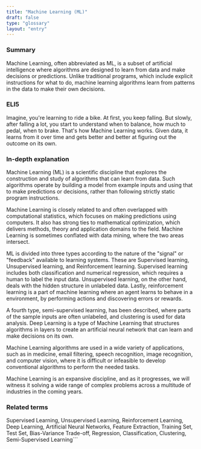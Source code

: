 ```yaml
---
title: "Machine Learning (ML)"
draft: false
type: "glossary"
layout: "entry"
---
```


### Summary
Machine Learning, often abbreviated as ML, is a subset of artificial intelligence where algorithms are designed to learn from data and make decisions or predictions. Unlike traditional programs, which include explicit instructions for what to do, machine learning algorithms learn from patterns in the data to make their own decisions.

### ELI5
Imagine, you're learning to ride a bike. At first, you keep falling. But slowly, after falling a lot, you start to understand when to balance, how much to pedal, when to brake. That's how Machine Learning works. Given data, it learns from it over time and gets better and better at figuring out the outcome on its own.

### In-depth explanation
Machine Learning (ML) is a scientific discipline that explores the construction and study of algorithms that can learn from data. Such algorithms operate by building a model from example inputs and using that to make predictions or decisions, rather than following strictly static program instructions.

Machine Learning is closely related to and often overlapped with computational statistics, which focuses on making predictions using computers. It also has strong ties to mathematical optimization, which delivers methods, theory and application domains to the field. Machine Learning is sometimes conflated with data mining, where the two areas intersect.

ML is divided into three types according to the nature of the "signal" or "feedback" available to learning systems. These are Supervised learning, Unsupervised learning, and Reinforcement learning. Supervised learning includes both classification and numerical regression, which requires a human to label the input data. Unsupervised learning, on the other hand, deals with the hidden structure in unlabeled data. Lastly, reinforcement learning is a part of machine learning where an agent learns to behave in a environment, by performing actions and discovering errors or rewards.

A fourth type, semi-supervised learning, has been described, where parts of the sample inputs are often unlabeled, and clustering is used for data analysis. Deep Learning is a type of Machine Learning that structures algorithms in layers to create an artificial neural network that can learn and make decisions on its own.

Machine Learning algorithms are used in a wide variety of applications, such as in medicine, email filtering, speech recognition, image recognition, and computer vision, where it is difficult or infeasible to develop conventional algorithms to perform the needed tasks.

Machine Learning is an expansive discipline, and as it progresses, we will witness it solving a wide range of complex problems across a multitude of industries in the coming years.

### Related terms
Supervised Learning, Unsupervised Learning, Reinforcement Learning, Deep Learning, Artificial Neural Networks, Feature Extraction, Training Set, Test Set, Bias-Variance Trade-off, Regression, Classification, Clustering, Semi-Supervised Learning```
